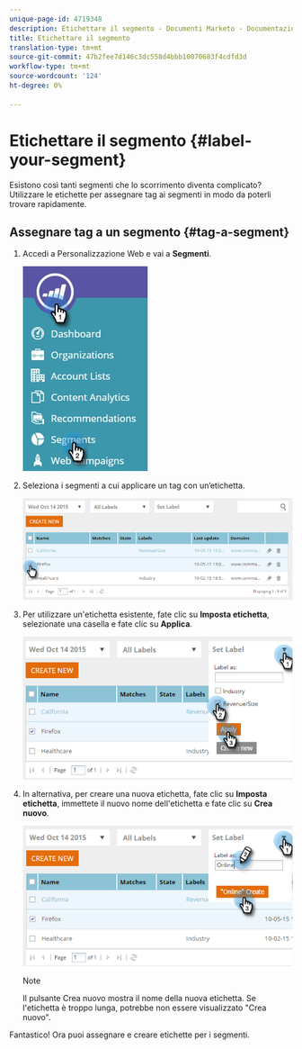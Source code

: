 ```yaml
---
unique-page-id: 4719348
description: Etichettare il segmento - Documenti Marketo - Documentazione prodotto
title: Etichettare il segmento
translation-type: tm+mt
source-git-commit: 47b2fee7d146c3dc558d4bbb10070683f4cdfd3d
workflow-type: tm+mt
source-wordcount: '124'
ht-degree: 0%

---
```



# Etichettare il segmento {#label-your-segment}

Esistono così tanti segmenti che lo scorrimento diventa complicato? Utilizzare le etichette per assegnare tag ai segmenti in modo da poterli trovare rapidamente.

## Assegnare tag a un segmento {#tag-a-segment}

1. Accedi a Personalizzazione Web e vai a **Segmenti**.

   ![](assets/new-dropdown-segments-hand.jpg)

1. Seleziona i segmenti a cui applicare un tag con un’etichetta.

   ![](assets/image2015-10-14-15-3a26-3a28.png)

1. Per utilizzare un&#39;etichetta esistente, fate clic su **Imposta etichetta**, selezionate una casella e fate clic su **Applica**.

   ![](assets/image2015-10-14-15-3a34-3a42.png)

1. In alternativa, per creare una nuova etichetta, fate clic su **Imposta etichetta**, immettete il nuovo nome dell&#39;etichetta e fate clic su **Crea nuovo**.

   ![](assets/image2015-10-14-15-3a38-3a30.png)

   >[!NOTE]
   >
   >Il pulsante Crea nuovo mostra il nome della nuova etichetta. Se l&#39;etichetta è troppo lunga, potrebbe non essere visualizzato &quot;Crea nuovo&quot;.

Fantastico! Ora puoi assegnare e creare etichette per i segmenti.
